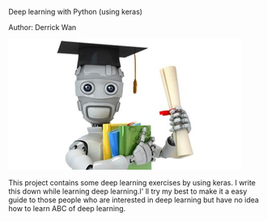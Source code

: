 Deep learning with Python (using keras)

Author: Derrick Wan

![image text](https://github.com/Derrick-Wan/Deep_Learning_with_Python/blob/master/img_foder/deep_leaning.jpg)

This project contains  some  deep learning  exercises by using keras. I write this down while learning deep learning.I' ll try my best to make it  a easy guide to those people who are interested in deep learning but have no idea how to learn ABC of deep learning.

